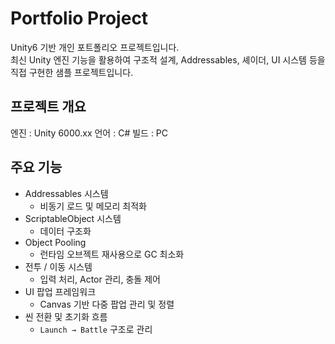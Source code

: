﻿# Portfolio Project

Unity6 기반 개인 포트폴리오 프로젝트입니다.  
최신 Unity 엔진 기능을 활용하여 구조적 설계, Addressables, 셰이더, UI 시스템 등을 직접 구현한 샘플 프로젝트입니다.

## 프로젝트 개요

엔진 : Unity 6000.xx
언어 : C#
빌드 : PC

## 주요 기능

- Addressables 시스템
  - 비동기 로드 및 메모리 최적화
- ScriptableObject 시스템
  - 데이터 구조화
- Object Pooling
  - 런타임 오브젝트 재사용으로 GC 최소화
- 전투 / 이동 시스템
  - 입력 처리, Actor 관리, 충돌 제어
- UI 팝업 프레임워크
  - Canvas 기반 다중 팝업 관리 및 정렬
- 씬 전환 및 초기화 흐름
  - `Launch → Battle` 구조로 관리